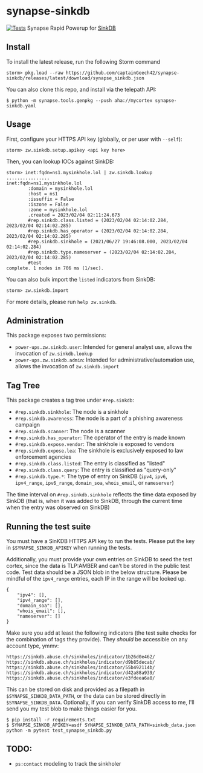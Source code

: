 # synapse-sinkdb
[![Tests](https://github.com/captainGeech42/synapse-sinkdb/actions/workflows/test.yml/badge.svg)](https://github.com/captainGeech42/synapse-sinkdb/actions/workflows/test.yml)
Synapse Rapid Powerup for [SinkDB](https://sinkdb.abuse.ch/)

## Install

To install the latest release, run the following Storm command

```
storm> pkg.load --raw https://github.com/captainGeech42/synapse-sinkdb/releases/latest/download/synapse_sinkdb.json
```

You can also clone this repo, and install via the telepath API:

```
$ python -m synapse.tools.genpkg --push aha://mycortex synapse-sinkdb.yaml
```

## Usage

First, configure your HTTPS API key (globally, or per user with `--self`):

```
storm> zw.sinkdb.setup.apikey <api key here>
```

Then, you can lookup IOCs against SinkDB:

```
storm> inet:fqdn=ns1.mysinkhole.lol | zw.sinkdb.lookup
................
inet:fqdn=ns1.mysinkhole.lol
        :domain = mysinkhole.lol
        :host = ns1
        :issuffix = False
        :iszone = False
        :zone = mysinkhole.lol
        .created = 2023/02/04 02:11:24.673
        #rep.sinkdb.class.listed = (2023/02/04 02:14:02.284, 2023/02/04 02:14:02.285)
        #rep.sinkdb.has_operator = (2023/02/04 02:14:02.284, 2023/02/04 02:14:02.285)
        #rep.sinkdb.sinkhole = (2021/06/27 19:46:08.000, 2023/02/04 02:14:02.284)
        #rep.sinkdb.type.nameserver = (2023/02/04 02:14:02.284, 2023/02/04 02:14:02.285)
        #test
complete. 1 nodes in 706 ms (1/sec).
```

You can also bulk import the `listed` indicators from SinkDB:

```
storm> zw.sinkdb.import
```

For more details, please run `help zw.sinkdb`.

## Administration

This package exposes two permissions:

* `power-ups.zw.sinkdb.user`: Intended for general analyst use, allows the invocation of `zw.sinkdb.lookup`
* `power-ups.zw.sinkdb.admin`: Intended for administrative/automation use, allows the invocation of `zw.sinkdb.import`

## Tag Tree

This package creates a tag tree under `#rep.sinkdb`:

* `#rep.sinkdb.sinkhole`: The node is a sinkhole
* `#rep.sinkdb.awareness`: The node is a part of a phishing awareness campaign
* `#rep.sinkdb.scanner`: The node is a scanner
* `#rep.sinkdb.has_operator`: The operator of the entry is made known
* `#rep.sinkdb.expose.vendor`: The sinkhole is exposed to vendors
* `#rep.sinkdb.expose.lea`: The sinkhole is exclusively exposed to law enforcement agencies
* `#rep.sinkdb.class.listed`: The entry is classified as "listed"
* `#rep.sinkdb.class.query`: The entry is classified as "query-only"
* `#rep.sinkdb.type.*`: The type of entry on SinkDB (`ipv4`, `ipv6`, `ipv4_range`, `ipv6_range`, `domain_soa`, `whois_email`, or `nameserver`)

The time interval on `#rep.sinkdb.sinkhole` reflects the time data exposed by SinkDB (that is, when it was added to SinkDB, through the current time when the entry was observed on SinkDB)

## Running the test suite

You must have a SinKDB HTTPS API key to run the tests. Please put the key in `$SYNAPSE_SINKDB_APIKEY` when running the tests.

Additionally, you must provide your own entries on SinkDB to seed the test cortex, since the data is TLP:AMBER and can't be stored in the public test code. Test data should be a JSON blob in the below structure. Please be mindful of the `ipv4_range` entries, each IP in the range will be looked up.

```
{
    "ipv4": [],
    "ipv4_range": [],
    "domain_soa": [],
    "whois_email": [],
    "nameserver": []
}
```

Make sure you add at least the following indicators (the test suite checks for the combination of tags they provide). They *should* be accessible on any account type, ymmv:

```
https://sinkdb.abuse.ch/sinkholes/indicator/1b26d0e462/
https://sinkdb.abuse.ch/sinkholes/indicator/d9b85decab/
https://sinkdb.abuse.ch/sinkholes/indicator/55b492114b/
https://sinkdb.abuse.ch/sinkholes/indicator/d42a88a939/
https://sinkdb.abuse.ch/sinkholes/indicator/e3fdeea6a0/
```

This can be stored on disk and provided as a filepath in `$SYNAPSE_SINKDB_DATA_PATH`, or the data can be stored directly in `$SYNAPSE_SINKDB_DATA`. Optionally, if you can verify SinkDB access to me, I'll send you my test blob to make things easier for you.

```
$ pip install -r requirements.txt
$ SYNAPSE_SINKDB_APIKEY=asdf SYNAPSE_SINKDB_DATA_PATH=sinkdb_data.json python -m pytest test_synapse_sinkdb.py
```

## TODO:

* `ps:contact` modeling to track the sinkholer